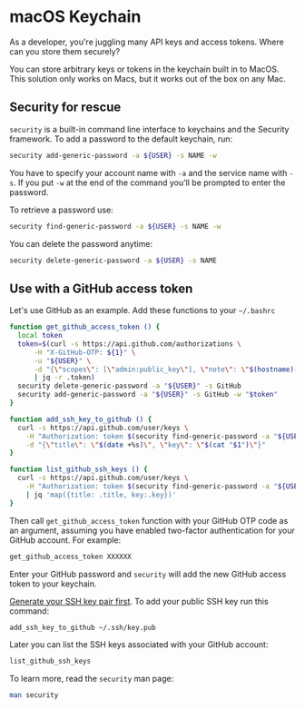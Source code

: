 # macOS Keychain

As a developer, you're juggling many API keys and access tokens. Where
can you store them securely?

You can store arbitrary keys or tokens in the keychain built in to MacOS.
This solution only works on Macs, but it works out of the box on any Mac.

## Security for rescue

`security` is a built-in command line interface to keychains and the
Security framework. To add a password to the default keychain, run:

```bash
security add-generic-password -a ${USER} -s NAME -w
```

You have to specify your account name with `-a` and the service name with
`-s`. If you put `-w` at the end of the command you'll be prompted to
enter the password.

To retrieve a password use:

```bash
security find-generic-password -a ${USER} -s NAME -w
```

You can delete the password anytime:

```bash
security delete-generic-password -a ${USER} -s NAME
```

## Use with a GitHub access token

Let's use GitHub as an example. Add these functions to your `~/.bashrc`

```bash
function get_github_access_token () {
  local token
  token=$(curl -s https://api.github.com/authorizations \
      -H "X-GitHub-OTP: ${1}" \
      -u "${USER}" \
      -d "{\"scopes\": [\"admin:public_key\"], \"note\": \"$(hostname)-$(date +%s)\"}" \
      | jq -r .token)
  security delete-generic-password -a "${USER}" -s GitHub
  security add-generic-password -a "${USER}" -s GitHub -w "$token"
}

function add_ssh_key_to_github () {
  curl -s https://api.github.com/user/keys \
    -H "Authorization: token $(security find-generic-password -a "${USER}" -s GitHub -w)" \
    -d "{\"title\": \"$(date +%s)\", \"key\": \"$(cat "$1")\"}"
}

function list_github_ssh_keys () {
  curl -s https://api.github.com/user/keys \
    -H "Authorization: token $(security find-generic-password -a "${USER}" -s GitHub -w)" \
    | jq 'map({title: .title, key:.key})'
}
```

Then call `get_github_access_token` function with your GitHub OTP code as
an argument, assuming you have enabled two-factor authentication for your
GitHub account. For example:

```bash
get_github_access_token XXXXXX
```

Enter your GitHub password and `security` will add the new GitHub access
token to your keychain.

[Generate your SSH key pair first](/ssh/). To add your public SSH key run
this command:

```bash
add_ssh_key_to_github ~/.ssh/key.pub
```

Later you can list the SSH keys associated with your GitHub account:

```bash
list_github_ssh_keys
```

To learn more, read the `security` man page:

```bash
man security
```
